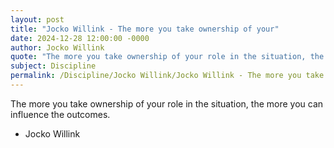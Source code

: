 ```yaml
---
layout: post
title: "Jocko Willink - The more you take ownership of your"
date: 2024-12-28 12:00:00 -0000
author: Jocko Willink
quote: "The more you take ownership of your role in the situation, the more you can influence the outcomes."
subject: Discipline
permalink: /Discipline/Jocko Willink/Jocko Willink - The more you take ownership of your
---
```


The more you take ownership of your role in the situation, the more you can influence the outcomes.

- Jocko Willink
